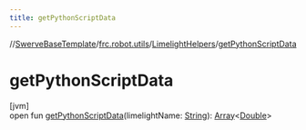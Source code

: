 ```yaml
---
title: getPythonScriptData
---
```

//[SwerveBaseTemplate](../../../index.html)/[frc.robot.utils](../index.html)/[LimelightHelpers](index.html)/[getPythonScriptData](get-python-script-data.html)



# getPythonScriptData



[jvm]\
open fun [getPythonScriptData](get-python-script-data.html)(limelightName: [String](https://docs.oracle.com/javase/8/docs/api/java/lang/String.html)): [Array](https://kotlinlang.org/api/latest/jvm/stdlib/kotlin/-array/index.html)&lt;[Double](https://kotlinlang.org/api/latest/jvm/stdlib/kotlin/-double/index.html)&gt;




